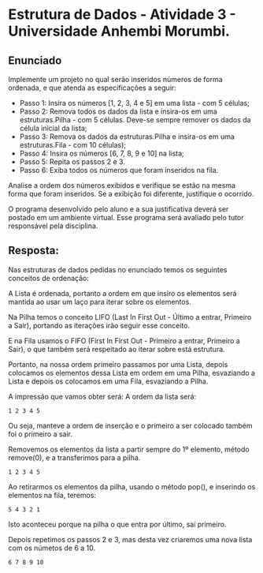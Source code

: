 # Estrutura de Dados - Atividade 3 - Universidade Anhembi Morumbi.

## Enunciado

Implemente um projeto no qual serão inseridos números de forma ordenada, e que atenda as especificações a seguir: 
 
- Passo 1: Insira os números [1, 2, 3, 4 e 5] em uma lista - com 5 células; 
- Passo 2: Remova todos os dados da lista e insira-os em uma estruturas.Pilha - com 5 células. Deve-se sempre remover os dados da célula inicial da lista; 
- Passo 3: Remova os dados da estruturas.Pilha e insira-os em uma estruturas.Fila - com 10 células); 
- Passo 4: Insira os números [6, 7, 8, 9 e 10] na lista; 
- Passo 5: Repita os passos 2 e 3. 
- Passo 6: Exiba todos os números que foram inseridos na fila. 
 
Analise a ordem dos números exibidos e verifique se estão na mesma forma que foram inseridos. Se a exibição foi diferente, justifique o ocorrido. 
 
O programa desenvolvido pelo aluno e a sua justificativa deverá ser postado em um ambiente virtual. Esse programa será avaliado pelo tutor responsável pela disciplina. 
## Resposta:

Nas estruturas de dados pedidas no enunciado temos os seguintes conceitos de ordenação:

A Lista é ordenada, portanto a ordem em que insiro os elementos será mantida ao usar um laço para iterar sobre os elementos.

Na Pilha temos o conceito LIFO (Last In First Out - Último a entrar, Primeiro a Sair), portando as iterações irão seguir esse conceito.

E na Fila usamos o FIFO (First In First Out - Primeiro a entrar, Primeiro a Sair), o que também será respeitado ao iterar sobre está estrutura.

Portanto, na nossa ordem primeiro passamos por uma Lista, depois colocamos os elementos dessa Lista em ordem em uma Pilha, esvaziando a Lista e depois os colocamos em uma Fila, esvaziando a Pilha. 

A impressão que vamos obter será:
A ordem da lista será:
```
1 2 3 4 5
```
Ou seja, manteve a ordem de inserção e o primeiro a ser colocado também foi o primeiro a sair.

Removemos os elementos da lista a partir sempre do 1º elemento, método remove(0), e a transferimos para a pilha.
```
1 2 3 4 5 
```

Ao retirarmos os elementos da pilha, usando o método pop(), e inserindo os elementos na fila, teremos:
```
5 4 3 2 1 
```
Isto aconteceu porque na pilha o que entra por último, saí primeiro.


Depois repetimos os passos 2 e 3, mas desta vez criaremos uma nova lista com os númetos de 6 a 10.

```
6 7 8 9 10
```